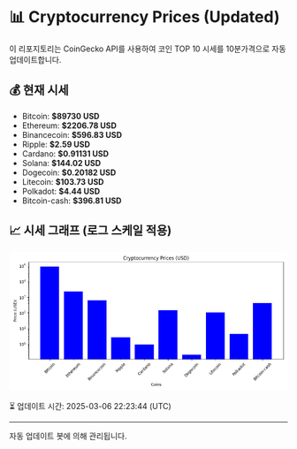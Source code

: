 
# 📊 Cryptocurrency Prices (Updated)

이 리포지토리는 CoinGecko API를 사용하여 코인 TOP 10 시세를 10분가격으로 자동 업데이트합니다.

## 💰 현재 시세
- Bitcoin: **$89730 USD**
- Ethereum: **$2206.78 USD**
- Binancecoin: **$596.83 USD**
- Ripple: **$2.59 USD**
- Cardano: **$0.91131 USD**
- Solana: **$144.02 USD**
- Dogecoin: **$0.20182 USD**
- Litecoin: **$103.73 USD**
- Polkadot: **$4.44 USD**
- Bitcoin-cash: **$396.81 USD**

## 📈 시세 그래프 (로그 스케일 적용)
![Crypto Prices](crypto_prices.png)

⏳ 업데이트 시간: 2025-03-06 22:23:44 (UTC)

---
자동 업데이트 봇에 의해 관리됩니다.
